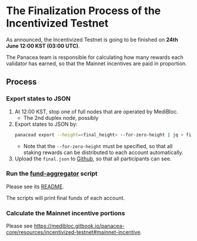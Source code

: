 # The Finalization Process of the Incentivized Testnet

As announced, the Incentivized Testnet is going to be finished on **24th June 12:00 KST (03:00 UTC)**.

The Panacea team is responsible for calculating how many rewards each validator has earned,
so that the Mainnet incentives are paid in proportion.


## Process

### Export states to JSON

1. At 12:00 KST, stop one of full nodes that are operated by MediBloc.
	- The 2nd duplex node, possibly
2. Export states to JSON by:
	```bash
 	panacead export --height=<final_height> --for-zero-height | jq > final.json
	```
 	- Note that the `--for-zero-height` must be specified, so that all staking rewards can be distributed to each account automatically.
3. Upload the `final.json` to [Github](https://github.com/medibloc/panacea-opentestnet), so that all participants can see.

### Run the [fund-aggregator](https://github.com/medibloc/panacea-opentestnet/tree/main/fund-aggregator) script

Please see its [README](https://github.com/medibloc/panacea-opentestnet/tree/main/fund-aggregator/README.md).

The scripts will print final funds of each account.

### Calculate the Mainnet incentive portions

Please see https://medibloc.gitbook.io/panacea-core/resources/incentivized-testnet#mainnet-incentive.
